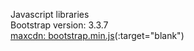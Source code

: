 Javascript libraries  
Bootstrap version: 3.3.7  
[maxcdn: bootstrap.min.js](https://maxcdn.bootstrapcdn.com/bootstrap/3.3.7/js/bootstrap.min.js)(:target="blank")  
